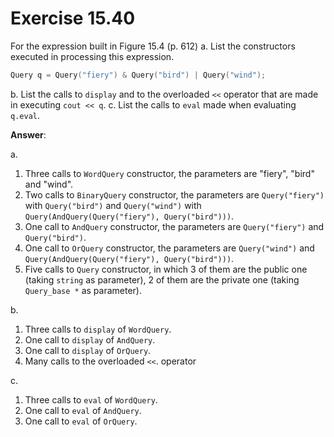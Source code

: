 # Exercise 15.40

For the expression built in Figure 15.4 (p. 612)
a. List the constructors executed in processing this expression.

```cpp
Query q = Query("fiery") & Query("bird") | Query("wind");
```

b. List the calls to `display` and to the overloaded `<<` operator that are made in executing `cout << q`.
c. List the calls to `eval` made when evaluating `q.eval`.

**Answer**:

a.

1. Three calls to `WordQuery` constructor, the parameters are "fiery", "bird" and "wind".
2. Two calls to `BinaryQuery` constructor, the parameters are `Query("fiery")` with `Query("bird")` and `Query("wind")` with `Query(AndQuery(Query("fiery"), Query("bird")))`.
3. One call to `AndQuery` constructor, the parameters are `Query("fiery")` and `Query("bird")`.
4. One call to `OrQuery` constructor, the parameters are `Query("wind")` and `Query(AndQuery(Query("fiery"), Query("bird")))`.
5. Five calls to `Query` constructor, in which 3 of them are the public one (taking `string` as parameter), 2 of them are the private one (taking `Query_base *` as parameter).

b.

1. Three calls to `display` of `WordQuery`.
2. One call to `display` of `AndQuery`.
3. One call to `display` of `OrQuery`.
4. Many calls to the overloaded `<<`. operator

c.

1. Three calls to `eval` of `WordQuery`.
2. One call to `eval` of `AndQuery`.
3. One call to `eval` of `OrQuery`.